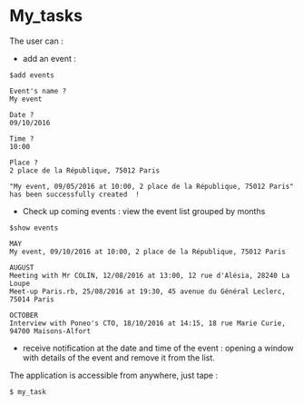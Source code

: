 # My_tasks

The user can :
- add an event :

```'sh'
$add events

Event's name ?
My event

Date ?
09/10/2016

Time ?
10:00

Place ?
2 place de la République, 75012 Paris

"My event, 09/05/2016 at 10:00, 2 place de la République, 75012 Paris" has been successfully created  !
```
- Check up coming events : view the event list grouped by months

```'sh'
$show events

MAY
My event, 09/10/2016 at 10:00, 2 place de la République, 75012 Paris

AUGUST
Meeting with Mr COLIN, 12/08/2016 at 13:00, 12 rue d'Alésia, 28240 La Loupe
Meet-up Paris.rb, 25/08/2016 at 19:30, 45 avenue du Général Leclerc, 75014 Paris

OCTOBER
Interview with Poneo's CTO, 18/10/2016 at 14:15, 18 rue Marie Curie, 94700 Maisons-Alfort

```
- receive notification at the date and time of the event : opening a window with details of the event and
remove it from the list.

The application is accessible from anywhere, just tape : 
```'sh'
$ my_task
```
